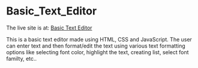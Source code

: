 # Basic_Text_Editor

The live site is at: [Basic Text Editor](https://basic-text-editor28.netlify.app/)

This is a basic text editor made using HTML, CSS and JavaScript. The user can enter text and then format/edit the text using various text formatting options like selecting font color, highlight the text, creating list, select font familty, etc..
